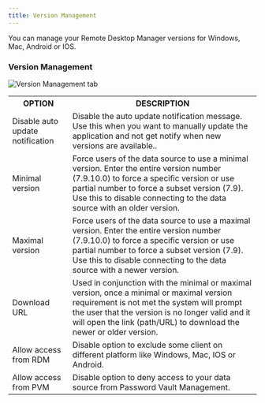 ```yaml
---
title: Version Management
---
```

You can manage your Remote Desktop Manager versions for Windows, Mac, Android or IOS. 

### Version Management 

![Version Management tab](https://webdevolutions.azureedge.net/docs/en/rdm/mac/2015-09-22_09-38-30.png) 

<table>
	<tr>
		<th>
OPTION 
		</th>
		<th>
DESCRIPTION 
		</th>
	</tr>
	<tr>
		<td>
Disable auto update notification 
		</td>
		<td>
Disable the auto update notification message. Use this when you want to manually update the application and not get notify when new versions are available.. 
		</td>
	</tr>
	<tr>
		<td>
Minimal version 
		</td>
		<td>
Force users of the data source to use a minimal version. Enter the entire version number (7.9.10.0) to force a specific version or use partial number to force a subset version (7.9). Use this to disable connecting to the data source with an older version. 
		</td>
	</tr>
	<tr>
		<td>
Maximal version 
		</td>
		<td>
Force users of the data source to use a maximal version. Enter the entire version number (7.9.10.0) to force a specific version or use partial number to force a subset version (7.9). Use this to disable connecting to the data source with a newer version. 
		</td>
	</tr>
	<tr>
		<td>
Download URL 
		</td>
		<td>
Used in conjunction with the minimal or maximal version, once a minimal or maximal version requirement is not met the system will prompt the user that the version is no longer valid and it will open the link (path/URL) to download the newer or older version. 
		</td>
	</tr>
	<tr>
		<td>
Allow access from RDM 
		</td>
		<td>
Disable option to exclude some client on different platform like Windows, Mac, IOS or Android. 
		</td>
	</tr>
	<tr>
		<td>
Allow access from PVM 
		</td>
		<td>
Disable option to deny access to your data source from Password Vault Management. 
		</td>
	</tr>
</table>


